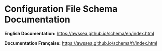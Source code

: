 # Configuration File Schema Documentation

**English Documentation:** <a href="https://awssea.github.io/schema/en/index.html" target="_blank">https://awssea.github.io/schema/en/index.html</a>

**Documentation Française:** <a href="https://awssea.github.io/schema/fr/index.html" target="_blank">https://awssea.github.io/schema/fr/index.html</a>
